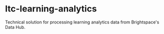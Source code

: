 # ltc-learning-analytics
Technical solution for processing learning analytics data from Brightspace's Data Hub.

